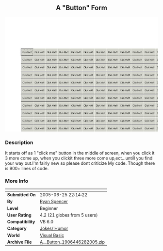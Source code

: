 ﻿<div align="center">

## A "Button" Form

<img src="PIC20056281247275529.jpg">
</div>

### Description

It starts off as 1 "click me" button in the middle of screen, when you click it 3 more come up, when you clickit three more come up,ect...untill you find your way out.I'm fairly new so please dont criticize My code. Though there is 900+ lines of code.
 
### More Info
 


<span>             |<span>
---                |---
**Submitted On**   |2005-06-25 22:14:22
**By**             |[Ryan Spencer](https://github.com/Planet-Source-Code/PSCIndex/blob/master/ByAuthor/ryan-spencer.md)
**Level**          |Beginner
**User Rating**    |4.2 (21 globes from 5 users)
**Compatibility**  |VB 6\.0
**Category**       |[Jokes/ Humor](https://github.com/Planet-Source-Code/PSCIndex/blob/master/ByCategory/jokes-humor__1-40.md)
**World**          |[Visual Basic](https://github.com/Planet-Source-Code/PSCIndex/blob/master/ByWorld/visual-basic.md)
**Archive File**   |[A\_\_Button\_1906446282005\.zip](https://github.com/Planet-Source-Code/ryan-spencer-a-button-form__1-61380/archive/master.zip)








